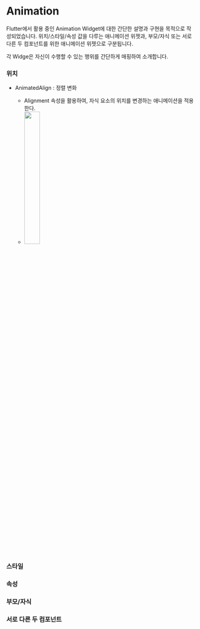 # Animation

Flutter에서 활용 중인 Animation Widget에 대한 간단한 설명과 구현을 목적으로 작성되었습니다. 위치/스타일/속성 값을 다루는 애니메이션 위젯과, 부모/자식 또는 서로 다른 두 컴포넌트를 위한 애니메이션 위젯으로 구분됩니다.

각 Widge은 자신이 수행할 수 있는 행위를 간단하게 매핑하여 소개합니다.

### 위치

- AnimatedAlign : 정렬 변화

  - Alignment 속성을 활용하여, 자식 요소의 위치를 변경하는 애니메이션을 적용한다.
  - <Image width="30%" src="https://github.com/Jisup/flutter_sample/assets/49368118/2881912a-0b8b-4563-a2a2-c1b78153136a">

### 스타일

### 속성

### 부모/자식

### 서로 다른 두 컴포넌트
